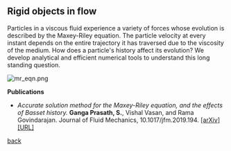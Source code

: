 ## Rigid objects in flow

Particles in a viscous fluid experience a variety of forces whose evolution is described by the Maxey-Riley equation. The particle velocity at every instant depends on the entire trajectory it has traversed due to the viscosity of the medium. How does a particle's history affect its evolution? We develop analytical and efficient numerical tools to understand this long standing question.

![mr_eqn.png]({{site.baseurl}}/mr_eqn.png)

**Publications**

* _Accurate solution method for the Maxey-Riley equation, and the effects of Basset history._ **Ganga Prasath, S.**, Vishal Vasan, and Rama Govindarajan. Journal of Fluid Mechanics, 10.1017/jfm.2019.194. [[arXiv]](http://arxiv.org/abs/1808.08769) [[URL]](https://www.cambridge.org/core/journals/journal-of-fluid-mechanics/article/accurate-solution-method-for-the-maxeyriley-equation-and-the-effects-of-basset-history/C4E30D782CEA2AA72333825A97B1953C) 

[back](./research)
